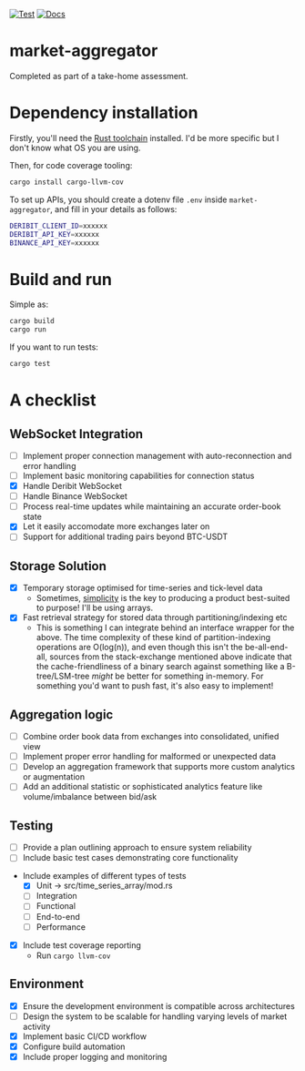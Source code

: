 [![Test](https://github.com/a1exxd0/market-aggregator/actions/workflows/rust.yml/badge.svg)](https://github.com/a1exxd0/market-aggregator/actions/workflows/rust.yml)
[![Docs](https://github.com/a1exxd0/market-aggregator/actions/workflows/pages.yml/badge.svg)](https://github.com/a1exxd0/market-aggregator/actions/workflows/pages.yml)
# market-aggregator
Completed as part of a take-home assessment.


# Dependency installation
Firstly, you'll need the [Rust toolchain](https://doc.rust-lang.org/cargo/getting-started/installation.html) installed. I'd be more specific but I don't know what OS you are using.

Then, for code coverage tooling:
```sh
cargo install cargo-llvm-cov
```

To set up APIs, you should create a dotenv file `.env` inside `market-aggregator`, and fill in your details as follows:
```sh
DERIBIT_CLIENT_ID=xxxxxx
DERIBIT_API_KEY=xxxxxx
BINANCE_API_KEY=xxxxxx
```
# Build and run
Simple as:
```rust
cargo build
cargo run
```
If you want to run tests:
```rust
cargo test
```
# A checklist
## WebSocket Integration
- [ ] Implement proper connection management with auto-reconnection and error handling
- [ ] Implement basic monitoring capabilities for connection status
- [X] Handle Deribit WebSocket
- [ ] Handle Binance WebSocket
- [ ] Process real-time updates while maintaining an accurate order-book state
- [X] Let it easily accomodate more exchanges later on
- [ ] Support for additional trading pairs beyond BTC-USDT
## Storage Solution
- [X] Temporary storage optimised for time-series and tick-level data
  - Sometimes, [simplicity](https://quant.stackexchange.com/questions/613/what-is-the-best-data-structure-implementation-for-representing-a-time-series) is the key to producing a product best-suited to purpose! I'll be using arrays.
- [X] Fast retrieval strategy for stored data through partitioning/indexing etc
  - This is something I can integrate behind an interface wrapper for the above. The time complexity of these kind of partition-indexing operations are O(log(n)), and even though this isn't the be-all-end-all, sources from the stack-exchange mentioned above indicate that the cache-friendliness of a binary search against something like a B-tree/LSM-tree *might* be better for something in-memory. For something you'd want to push fast, it's also easy to implement!
## Aggregation logic
- [ ] Combine order book data from exchanges into consolidated, unified view
- [ ] Implement proper error handling for malformed or unexpected data
- [ ] Develop an aggregation framework that supports more custom analytics or augmentation
- [ ] Add an additional statistic or sophisticated analytics feature like volume/imbalance between bid/ask
## Testing
- [ ] Provide a plan outlining approach to ensure system reliability
- [ ] Include basic test cases demonstrating core functionality
- Include examples of different types of tests
  - [X] Unit -> src/time_series_array/mod.rs
  - [ ] Integration
  - [ ] Functional
  - [ ] End-to-end
  - [ ] Performance
- [X] Include test coverage reporting
  - Run `cargo llvm-cov`
## Environment
- [X] Ensure the development environment is compatible across architectures
- [ ] Design the system to be scalable for handling varying levels of market activity
- [X] Implement basic CI/CD workflow
- [X] Configure build automation
- [X] Include proper logging and monitoring
